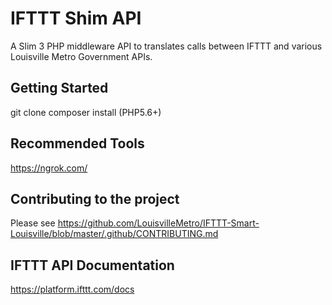 # IFTTT Shim API
A Slim 3 PHP middleware API to translates calls between IFTTT and various Louisville Metro Government APIs.


## Getting Started
git clone
composer install (PHP5.6+)


## Recommended Tools
https://ngrok.com/


## Contributing to the project
Please see https://github.com/LouisvilleMetro/IFTTT-Smart-Louisville/blob/master/.github/CONTRIBUTING.md


## IFTTT API Documentation
https://platform.ifttt.com/docs

